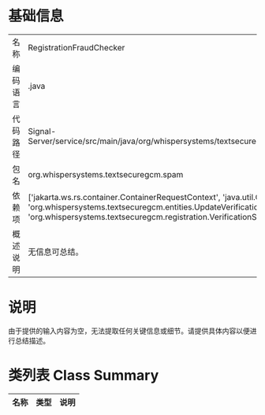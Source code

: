 # 基础信息

|      |      |
|------|------|
| 名称 | RegistrationFraudChecker |
| 编码语言 | .java |
| 代码路径 | Signal-Server/service/src/main/java/org/whispersystems/textsecuregcm/spam/RegistrationFraudChecker.java |
| 包名 | org.whispersystems.textsecuregcm.spam |
| 依赖项 | ['jakarta.ws.rs.container.ContainerRequestContext', 'java.util.Optional', 'org.whispersystems.textsecuregcm.entities.UpdateVerificationSessionRequest', 'org.whispersystems.textsecuregcm.registration.VerificationSession'] |
| 概述说明 | 无信息可总结。 |

# 说明

由于提供的输入内容为空，无法提取任何关键信息或细节。请提供具体内容以便进行总结描述。

# 类列表 Class Summary

| 名称   | 类型  | 说明 |
|-------|------|-------------|




